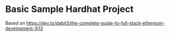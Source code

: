 # Basic Sample Hardhat Project

Based on https://dev.to/dabit3/the-complete-guide-to-full-stack-ethereum-development-3j13
